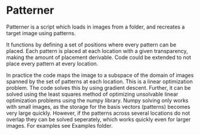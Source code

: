 # Patterner
Patterner is a script which loads in images from a folder, and recreates a target image using patterns. 

It functions by defining a set of positions where every pattern can be placed. Each pattern is placed at each location with a given transparency, making the amount of placement derivable. Code could be extended to not place every pattern at every location. 

In practice the code maps the image to a subspace of the domain of images spanned by the set of patterns at each location. This is a linear optimization problem. The code solves this by using gradient descent. Further, it can be solved using the least squares method of optimizing unsolvable linear optimization problems using the numpy library. Numpy solving only works with small images, as the storage for the basis vectors (patterns) becomes very large quickly. However, if the patterns across several locations do not overlap they can be solved seperately, which works quickly even for larger images. For examples see Examples folder.
